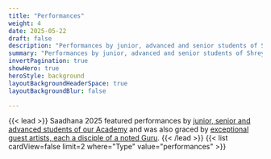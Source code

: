 ```yaml
---
title: "Performances"
weight: 4
date: 2025-05-22
draft: false
description: "Performances by junior, advanced and senior students of Shreyasi Gopinath Dance Academy"
summary: "Performances by junior, advanced and senior students of Shreyasi Gopinath Dance Academy"
invertPagination: true
showHero: true
heroStyle: background
layoutBackgroundHeaderSpace: true
layoutBackgroundBlur: false

---
```

{{< lead >}}
Saadhana 2025 featured performances by [junior, senior and advanced students of our Academy](/2025/our_students/) and was also graced by [exceptional guest artists, each a disciple of a noted Guru](/2025/guest_artists).
{{< /lead >}}
{{< list cardView=false limit=2 where="Type" value="performances" >}}
